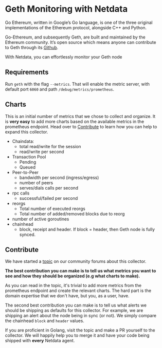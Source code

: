 <!--
title: "Go-ethereum monitoring with Netdata"
description: "Monitor the health and performance of your go-ethereum Nodes (Geth) with zero configuration, per-second metric granularity, and interactive visualizations."
custom_edit_url: https://github.com/netdata/go.d.plugin/edit/master/modules/geth/README.md
sidebar_label: "Go-ethereum"
-->

# Geth Monitoring with Netdata


Go Ethereum, written in Google’s Go language, is one of the three original implementations of the Ethereum protocol, alongside C++ and Python.

Go-Ethereum, and subsequently Geth, are built and maintained by the Ethereum community. It’s open source which means anyone can contribute to Geth through its [Github](https://github.com/ethereum/go-ethereum).

With Netdata,  you can effortlessly monitor your Geth node


## Requirements

Run `geth` with the flag `--metrics`. That will enable the metric server, with default port `6060` and path `/debug/metrics/prometheus`. 

## Charts

This is an initial number of metrics that we chose to collect and organize. It is **very easy** to add more charts based on the available metrics in the prometheus endpoint. Head over to [Contribute](#contribute) to learn how you can help to expand this collector. 

- Chaindata: 
  - total read/write for the session
  - read/write per second
- Transaction Pool
  - Pending
  - Queued
- Peer-to-Peer
  - bandwidth per second (ingress/egress)
  - number of peers
  - serves/dials calls per second
- rpc calls
  - successful/failed per second
- reorgs
  - Total number of executed reorgs
  - Total number of added/removed blocks due to reorg
- number of active goroutines
- chainhead
  - block, receipt and header. If block = header, then Geth node is fully synced. 

## Contribute

We have started a [topic](https://community.netdata.cloud/t/lets-build-a-golang-collector-for-monitoring-ethereum-full-nodes/1426) on our community forums about this collector.  

**The best contribution you can make is to tell us what metrics you want to see and how they should be organized (e.g what charts to make).**

As you can read in the topic, it's trivial to add more metrics from the prometheus endpoint and create the relevant charts. The hard part is the domain expertise that we don't have, but you, as a user, have.

The second best contribution you can make is to tell us what alerts we should be shipping as defaults for this collector. For example, we are shipping an alert about the node being in sync (or not). We simply compare the chainhead `block` and `header` values.

If you are proficient in Golang, visit the topic and make a PR yourself to the collector. We will happily help you to merge it and have your code being shipped with **every** Netdata agent.

